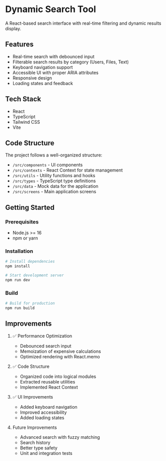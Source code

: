 # Dynamic Search Tool

A React-based search interface with real-time filtering and dynamic results display.

## Features

- Real-time search with debounced input
- Filterable search results by category (Users, Files, Text)
- Keyboard navigation support
- Accessible UI with proper ARIA attributes
- Responsive design
- Loading states and feedback

## Tech Stack

- React
- TypeScript
- Tailwind CSS
- Vite

## Code Structure

The project follows a well-organized structure:

- `/src/components` - UI components
- `/src/contexts` - React Context for state management
- `/src/utils` - Utility functions and hooks
- `/src/types` - TypeScript type definitions
- `/src/data` - Mock data for the application
- `/src/screens` - Main application screens

## Getting Started

### Prerequisites

- Node.js >= 16
- npm or yarn

### Installation

```bash
# Install dependencies
npm install

# Start development server
npm run dev
```

### Build

```bash
# Build for production
npm run build
```

## Improvements

1. ✅ Performance Optimization
   - Debounced search input
   - Memoization of expensive calculations
   - Optimized rendering with React.memo

2. ✅ Code Structure
   - Organized code into logical modules
   - Extracted reusable utilities
   - Implemented React Context

3. ✅ UI Improvements
   - Added keyboard navigation
   - Improved accessibility
   - Added loading states

4. Future Improvements
   - Advanced search with fuzzy matching
   - Search history
   - Better type safety
   - Unit and integration tests

